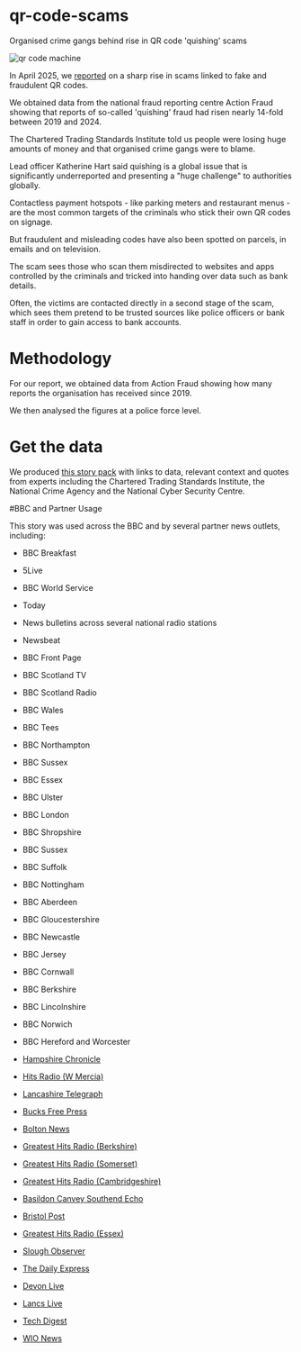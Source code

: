 # qr-code-scams
Organised crime gangs behind rise in QR code 'quishing' scams 

![qr code machine](https://github.com/user-attachments/assets/88afa0e5-c85f-45fd-804f-b24588bd0ac1)

In April 2025, we [reported](https://www.bbc.co.uk/news/articles/cq6yznmv3gzo) on a sharp rise in scams linked to fake and fraudulent QR codes.

We obtained data from the national fraud reporting centre Action Fraud showing that reports of so-called 'quishing' fraud had risen nearly 14-fold between 2019 and 2024.

The Chartered Trading Standards Institute told us people were losing huge amounts of money and that organised crime gangs were to blame.

Lead officer Katherine Hart said quishing is a global issue that is significantly underreported and presenting a "huge challenge" to authorities globally.

Contactless payment hotspots - like parking meters and restaurant menus - are the most common targets of the criminals who stick their own QR codes on signage.

But fraudulent and misleading codes have also been spotted on parcels, in emails and on television.

The scam sees those who scan them misdirected to websites and apps controlled by the criminals and tricked into handing over data such as bank details.

Often, the victims are contacted directly in a second stage of the scam, which sees them pretend to be trusted sources like police officers or bank staff in order to gain access to bank accounts.


# Methodology

For our report, we obtained data from Action Fraud showing how many reports the organisation has received since 2019.

We then analysed the figures at a police force level.

# Get the data

We produced [this story pack](https://docs.google.com/document/d/1o8T5dmUXI9ZzsW2Ld1i2uMWTFpiUgHW2RU6GZNS6O_w/edit?tab=t.0#heading=h.jksoxlsobx24) with links to data, relevant context and quotes from experts including the Chartered Trading Standards Institute, the National Crime Agency and the National Cyber Security Centre.

#BBC and Partner Usage

This story was used across the BBC and by several partner news outlets, including:

- BBC Breakfast
- 5Live
- BBC World Service
- Today
- News bulletins across several national radio stations
- Newsbeat
- BBC Front Page
- BBC Scotland TV
- BBC Scotland Radio
- BBC Wales
- BBC Tees
- BBC Northampton
- BBC Sussex
- BBC Essex
- BBC Ulster
- BBC London
- BBC Shropshire
- BBC Sussex
- BBC Suffolk
- BBC Nottingham
- BBC Aberdeen
- BBC Gloucestershire
- BBC Newcastle
- BBC Jersey
- BBC Cornwall
- BBC Berkshire
- BBC Lincolnshire
- BBC Norwich
- BBC Hereford and Worcester

- [Hampshire Chronicle](https://www.hampshirechronicle.co.uk/news/25076849.hampshire-qr-scams-ten-times-greater-five-years-ago/)
- [Hits Radio (W Mercia)](https://hellorayo.co.uk/hits-radio/herefordshire/news/number-of-reported-qr-code-scams-on-the-rise-across-west-mercia/)
- [Lancashire Telegraph](https://www.lancashiretelegraph.co.uk/news/25064492.five-times-lancashire-residents-falling-victim-quishing-scam/)
- [Bucks Free Press](https://www.bucksfreepress.co.uk/news/25079729.thames-valley-police-qr-code-scams-increase-almost-16x/)
- [Bolton News](https://www.theboltonnews.co.uk/news/25074187.quishing-scams---rise/)
- [Greatest Hits Radio (Berkshire)](https://hellorayo.co.uk/greatest-hits/berkshire-north-hampshire/news/qr-code-scam-warning-berkshire-north-hampshire/)
- [Greatest Hits Radio (Somerset)](https://hellorayo.co.uk/greatest-hits/somerset/news/qr-code-scams-on-the-rise-in-somerset/)
- [Greatest Hits Radio (Cambridgeshire)](https://hellorayo.co.uk/greatest-hits/cambridgeshire/news/qr-code-scam-warning-cambridgeshire/)
- [Basildon Canvey Southend Echo](https://www.echo-news.co.uk/news/25072346.castle-point-council-warning-fake-qr-codes-waste-bins/)
- [Bristol Post](https://www.bristolpost.co.uk/news/celebs-tv/bbc-breakfasts-naga-munchetty-called-10098924)
- [Greatest Hits Radio (Essex)](https://hellorayo.co.uk/greatest-hits/essex/news/qr-code-scams-rising-in-essex/)
- [Slough Observer](https://www.sloughobserver.co.uk/news/25079758.thames-valley-police-qr-code-scams-increase-almost-16x/?ref=rss)
- [The Daily Express](https://www.express.co.uk/showbiz/tv-radio/2040168/BBC-Breakfasts-Naga-Munchetty-forced-to-apologise-Charlie)
- [Devon Live](https://www.devonlive.com/news/celebs-tv/bbc-breakfasts-naga-munchetty-called-10098991)
- [Lancs Live](https://www.lancs.live/news/celebs-tv/bbc-breakfasts-naga-munchetty-apologises-31400478)
- [Tech Digest](https://www.techdigest.tv/2025/04/uk-sees-surge-in-qr-code-quishing-scams-action-fraud-reports.html)
- [WIO News](https://www.wionews.com/world/qr-quishing-scam-people-are-falling-to-prey-to-fake-qr-codes-8951183)
